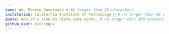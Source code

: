 ```yaml
---
name: Wm. Pierce Governale # No longer than 28 characters
institution: California Institute of Technology 🚩 # no longer than 58 characters
quote: Now it's time to storm some norms. # no longer than 100 characters, avoid using quotes(") to guarantee the format remains the same.
github_user: piercegov
---
```

